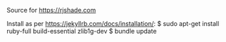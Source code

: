 Source for https://rjshade.com

Install as per https://jekyllrb.com/docs/installation/:
$ sudo apt-get install ruby-full build-essential zlib1g-dev
$ bundle update

